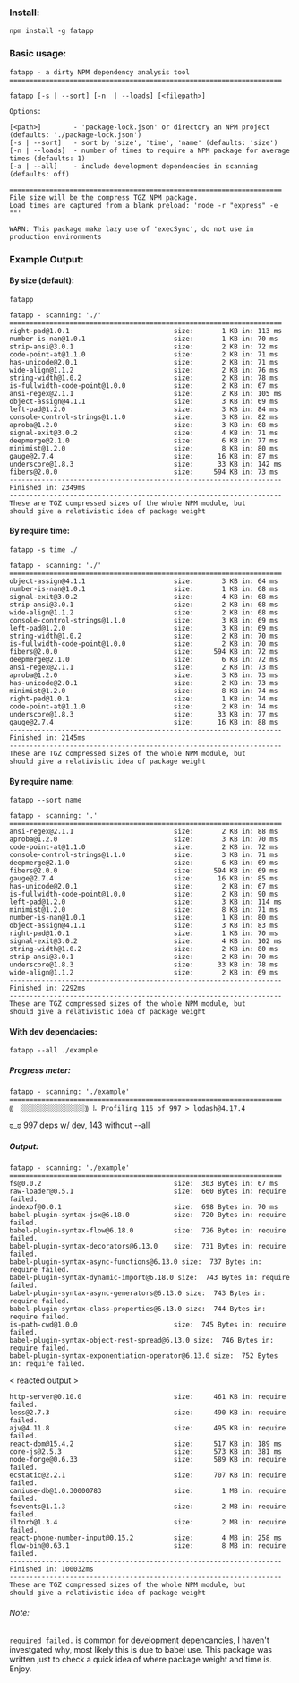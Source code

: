 ### Install:

`npm install -g fatapp`

### Basic usage:

    fatapp - a dirty NPM dependency analysis tool
    ====================================================================

    fatapp [-s | --sort] [-n  | --loads] [<filepath>]

    Options:

    [<path>]        - 'package-lock.json' or directory an NPM project (defaults: './package-lock.json')
    [-s | --sort]   - sort by 'size', 'time', 'name' (defaults: 'size')
    [-n | --loads]  - number of times to require a NPM package for average times (defaults: 1)
    [-a | --all]    - include development dependencies in scanning (defaults: off)

    ====================================================================
    File size will be the compress TGZ NPM package.
    Load times are captured from a blank preload: 'node -r "express" -e ""'

    WARN: This package make lazy use of 'execSync', do not use in production environments


### Example Output:

#### By size (default):

`fatapp`

    fatapp - scanning: './'
    ====================================================================
    right-pad@1.0.1                          size:       1 KB in: 113 ms
    number-is-nan@1.0.1                      size:       1 KB in: 70 ms
    strip-ansi@3.0.1                         size:       2 KB in: 72 ms
    code-point-at@1.1.0                      size:       2 KB in: 71 ms
    has-unicode@2.0.1                        size:       2 KB in: 71 ms
    wide-align@1.1.2                         size:       2 KB in: 76 ms
    string-width@1.0.2                       size:       2 KB in: 78 ms
    is-fullwidth-code-point@1.0.0            size:       2 KB in: 67 ms
    ansi-regex@2.1.1                         size:       2 KB in: 105 ms
    object-assign@4.1.1                      size:       3 KB in: 69 ms
    left-pad@1.2.0                           size:       3 KB in: 84 ms
    console-control-strings@1.1.0            size:       3 KB in: 82 ms
    aproba@1.2.0                             size:       3 KB in: 68 ms
    signal-exit@3.0.2                        size:       4 KB in: 71 ms
    deepmerge@2.1.0                          size:       6 KB in: 77 ms
    minimist@1.2.0                           size:       8 KB in: 80 ms
    gauge@2.7.4                              size:      16 KB in: 87 ms
    underscore@1.8.3                         size:      33 KB in: 142 ms
    fibers@2.0.0                             size:     594 KB in: 73 ms
    --------------------------------------------------------------------
    Finished in: 2349ms
    --------------------------------------------------------------------
    These are TGZ compressed sizes of the whole NPM module, but 
    should give a relativistic idea of package weight
    
    
#### By require time:

`fatapp -s time ./`

    fatapp - scanning: './'
    ====================================================================
    object-assign@4.1.1                      size:       3 KB in: 64 ms
    number-is-nan@1.0.1                      size:       1 KB in: 68 ms
    signal-exit@3.0.2                        size:       4 KB in: 68 ms
    strip-ansi@3.0.1                         size:       2 KB in: 68 ms
    wide-align@1.1.2                         size:       2 KB in: 68 ms
    console-control-strings@1.1.0            size:       3 KB in: 69 ms
    left-pad@1.2.0                           size:       3 KB in: 69 ms
    string-width@1.0.2                       size:       2 KB in: 70 ms
    is-fullwidth-code-point@1.0.0            size:       2 KB in: 70 ms
    fibers@2.0.0                             size:     594 KB in: 72 ms
    deepmerge@2.1.0                          size:       6 KB in: 72 ms
    ansi-regex@2.1.1                         size:       2 KB in: 73 ms
    aproba@1.2.0                             size:       3 KB in: 73 ms
    has-unicode@2.0.1                        size:       2 KB in: 73 ms
    minimist@1.2.0                           size:       8 KB in: 74 ms
    right-pad@1.0.1                          size:       1 KB in: 74 ms
    code-point-at@1.1.0                      size:       2 KB in: 74 ms
    underscore@1.8.3                         size:      33 KB in: 77 ms
    gauge@2.7.4                              size:      16 KB in: 88 ms
    --------------------------------------------------------------------
    Finished in: 2145ms
    --------------------------------------------------------------------
    These are TGZ compressed sizes of the whole NPM module, but 
    should give a relativistic idea of package weight


#### By require name:

`fatapp --sort name`

    fatapp - scanning: '.'
    ====================================================================
    ansi-regex@2.1.1                         size:       2 KB in: 88 ms
    aproba@1.2.0                             size:       3 KB in: 70 ms
    code-point-at@1.1.0                      size:       2 KB in: 72 ms
    console-control-strings@1.1.0            size:       3 KB in: 71 ms
    deepmerge@2.1.0                          size:       6 KB in: 69 ms
    fibers@2.0.0                             size:     594 KB in: 69 ms
    gauge@2.7.4                              size:      16 KB in: 85 ms
    has-unicode@2.0.1                        size:       2 KB in: 67 ms
    is-fullwidth-code-point@1.0.0            size:       2 KB in: 90 ms
    left-pad@1.2.0                           size:       3 KB in: 114 ms
    minimist@1.2.0                           size:       8 KB in: 71 ms
    number-is-nan@1.0.1                      size:       1 KB in: 80 ms
    object-assign@4.1.1                      size:       3 KB in: 83 ms
    right-pad@1.0.1                          size:       1 KB in: 70 ms
    signal-exit@3.0.2                        size:       4 KB in: 102 ms
    string-width@1.0.2                       size:       2 KB in: 80 ms
    strip-ansi@3.0.1                         size:       2 KB in: 70 ms
    underscore@1.8.3                         size:      33 KB in: 78 ms
    wide-align@1.1.2                         size:       2 KB in: 69 ms
    --------------------------------------------------------------------
    Finished in: 2292ms
    --------------------------------------------------------------------
    These are TGZ compressed sizes of the whole NPM module, but 
    should give a relativistic idea of package weight


#### With dev dependacies:

`fatapp --all ./example`

##### Progress meter:

    fatapp - scanning: './example'
    ====================================================================
    ⸨  ░░░░░░░░░░░░░░░░⸩ ⠧ Profiling 116 of 997 > lodash@4.17.4


ಠ_ಠ 997 deps w/ dev, 143 without --all


##### Output:

    fatapp - scanning: './example'
    ====================================================================
    fs@0.0.2                                 size:  303 Bytes in: 67 ms
    raw-loader@0.5.1                         size:  660 Bytes in: require failed.
    indexof@0.0.1                            size:  698 Bytes in: 70 ms
    babel-plugin-syntax-jsx@6.18.0           size:  720 Bytes in: require failed.
    babel-plugin-syntax-flow@6.18.0          size:  726 Bytes in: require failed.
    babel-plugin-syntax-decorators@6.13.0    size:  731 Bytes in: require failed.
    babel-plugin-syntax-async-functions@6.13.0 size:  737 Bytes in: require failed.
    babel-plugin-syntax-dynamic-import@6.18.0 size:  743 Bytes in: require failed.
    babel-plugin-syntax-async-generators@6.13.0 size:  743 Bytes in: require failed.
    babel-plugin-syntax-class-properties@6.13.0 size:  744 Bytes in: require failed.
    is-path-cwd@1.0.0                        size:  745 Bytes in: require failed.
    babel-plugin-syntax-object-rest-spread@6.13.0 size:  746 Bytes in: require failed.
    babel-plugin-syntax-exponentiation-operator@6.13.0 size:  752 Bytes in: require failed.

< reacted output >

    http-server@0.10.0                       size:     461 KB in: require failed.
    less@2.7.3                               size:     490 KB in: require failed.
    ajv@4.11.8                               size:     495 KB in: require failed.
    react-dom@15.4.2                         size:     517 KB in: 189 ms
    core-js@2.5.3                            size:     573 KB in: 381 ms
    node-forge@0.6.33                        size:     589 KB in: require failed.
    ecstatic@2.2.1                           size:     707 KB in: require failed.
    caniuse-db@1.0.30000783                  size:       1 MB in: require failed.
    fsevents@1.1.3                           size:       2 MB in: require failed.
    iltorb@1.3.4                             size:       2 MB in: require failed.
    react-phone-number-input@0.15.2          size:       4 MB in: 258 ms
    flow-bin@0.63.1                          size:       8 MB in: require failed.
    --------------------------------------------------------------------
    Finished in: 100032ms
    --------------------------------------------------------------------
    These are TGZ compressed sizes of the whole NPM module, but 
    should give a relativistic idea of package weight
    
    

###### Note:

`required failed.` is common for development depencancies, I haven't investgated why, most likely this is due to babel use. This package was written just to check a quick idea of where package weight and time is. Enjoy.

